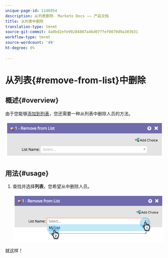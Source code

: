 ```yaml
---
unique-page-id: 1146954
description: 从列表删除- Marketo Docs —— 产品文档
title: 从列表中删除
translation-type: tm+mt
source-git-commit: 4a0bd2efe99284807a46d07ffef0070d9a303631
workflow-type: tm+mt
source-wordcount: '49'
ht-degree: 0%

---
```



# 从列表{#remove-from-list}中删除

## 概述{#overview}

由于您能够[添加到列表](/help/marketo/product-docs/core-marketo-concepts/smart-campaigns/flow-actions/add-to-list.md)，您还需要一种从列表中删除人员的方法。

![](assets/image2014-9-22-10-3a44-3a3.png)

## 用法{#usage}

1. 查找并选择&#x200B;**列表**，您希望从中删除人员。

   ![](assets/image2014-9-22-10-3a44-3a7.png)

就这样！
